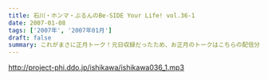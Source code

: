 ```yaml
---
title: 石川・ホンマ・ぶるんのBe-SIDE Your Life! vol.36-1
date: 2007-01-08
tags: ['2007年', '2007年01月']
draft: false
summary: これがまさに正月トーク！元日収録だったため、お正月のトークはこちらの配信分からとなります。石川ぶるんのツッコミトークにどこまでホンマは持ちこたえることができるのか？珠玉でもなーんでもない、お正月トークをご堪能あれ！NAMAE
---
```


http://project-phi.ddo.jp/ishikawa/ishikawa036_1.mp3
